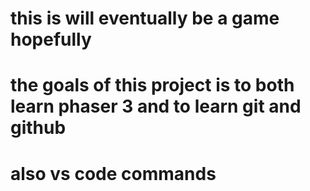# this is will eventually be a game hopefully
# the goals of this project is to both learn phaser 3 and to learn git and github
# also vs code commands